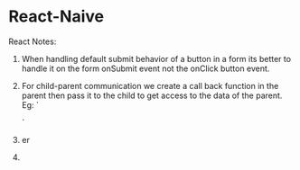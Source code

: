 # React-Naive

React Notes:

  1. When handling default submit behavior of a button in a form its better to handle it on the form onSubmit event not the onClick 
     button event.
  2. For child-parent communication we create a call back function in the parent then pass it to the child to get access to the data of the parent.
     Eg: 
        `
          
        `
  4. er
  5. 
